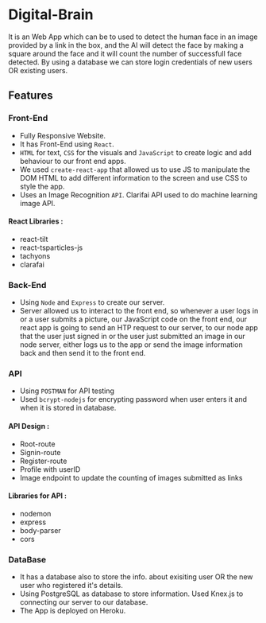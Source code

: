 # Digital-Brain
It is an Web App which can be to used to detect the human face in an image provided by a link in the box, and the AI will detect the face by making a square around the face and it will count the number of successfull face detected. By using a database we can store login credentials of new users OR existing users.

## Features
### Front-End 
- Fully Responsive Website.
- It has Front-End using `React`.
- `HTML` for text, `CSS` for the visuals and `JavaScript` to create logic and add behaviour to our front end apps.
- We used `create-react-app` that allowed us to use JS to manipulate the DOM HTML to add different information to the screen and use CSS to style the app.
- Uses an Image Recognition `API`. Clarifai API used to do machine learning image API.

#### React Libraries :
- react-tilt
- react-tsparticles-js
- tachyons
- clarafai

### Back-End 
- Using `Node` and `Express` to create our server.
- Server allowed us to interact to the front end, so whenever a user logs in or a user submits a picture, our JavaScript code on the front end, our react app is going to send an HTP request to our server, to our node app that the user just signed in or the user just submitted an image in our node server, either logs us to the app or send the image information back and then send it to the front end.

### API
- Using `POSTMAN` for API testing
- Used `bcrypt-nodejs` for encrypting password when user enters
it and when it is stored in database.

#### API Design :
- Root-route
- Signin-route
- Register-route
- Profile with userID
- Image endpoint to update the counting of images submitted as links
  
#### Libraries for API :
- nodemon
- express
- body-parser
- cors

### DataBase
- It has a database also to store the info. about exisiting user OR the new user who registered it's details.
- Using PostgreSQL as database to store information. Used Knex.js to connecting our server to our database.
- The App is deployed on Heroku.



